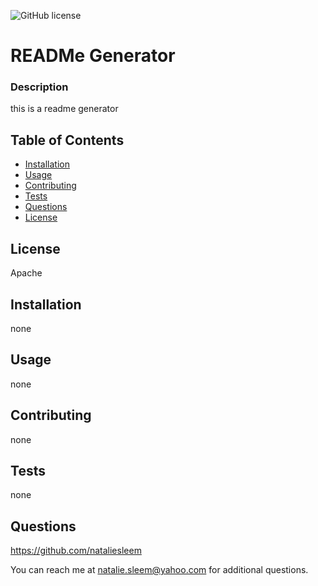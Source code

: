  ![GitHub license](https://img.shields.io/badge/license-Apache-blue.svg)
# READMe Generator

### Description
this is a readme generator

## Table of Contents 

* [Installation](#installation)
* [Usage](#usage)
* [Contributing](#contributing)
* [Tests](#tests)
* [Questions](#questions)
* [License](#license)
    
## License
Apache
    

## Installation
none

## Usage
none

## Contributing
none

## Tests
none

## Questions
https://github.com/nataliesleem

You can reach me at natalie.sleem@yahoo.com for additional questions.
